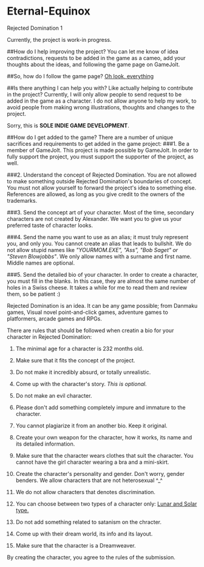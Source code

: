 # Eternal-Equinox
Rejected Domination 1

Currently, the project is work-in progress.

##How do I help improving the project?
You can let me know of idea contradictions, requests to be added in the game as a cameo, add your thoughts about the ideas, and following the game page on GameJolt.

##So, how do I follow the game page?
[Oh look, everything](http://gamejolt.com/games/project-domination/44303)

##Is there anything I can help you with? Like actually helping to contribute in the project?
Currently, I will only allow people to send request to be added in the game as a character. I do not allow anyone to help my work, to avoid people from making wrong illustrations, thoughts and changes to the project.

Sorry, this is **SOLE INDIE GAME DEVELOPMENT**.

##How do I get added to the game?
There are a number of unique sacrifices and requirements to get added in the game project:
###1. Be a member of GameJolt.
This project is made possible by GameJolt. In order to fully support the project, you must support the supporter of the project, as well.

###2. Understand the concept of Rejected Domination.
You are not allowed to make something outside Rejected Domination's boundaries of concept. You must not allow yourself to forward the project's idea to something else. References are allowed, as long as you give credit to the owners of the trademarks.

###3. Send the concept art of your character.
Most of the time, secondary characters are not created by Alexander. We want you to give us your preferred taste of character looks.

###4. Send the name you want to use as an alias; it must truly represent you, and only you.
You cannot create an alias that leads to bullshit. We do not allow stupid names like *"YOURMOM.EXE", "Ass", "Bob Saget" or "Steven Blowjobbs"*. We only allow names with a surname and first name. Middle names are optional.

###5. Send the detailed bio of your character.
In order to create a character, you must fill in the blanks. In this case, they are almost the same number of holes in a Swiss cheese. It takes a while for me to read them and review them, so be patient :)

Rejected Domination is an idea. It can be any game possible; from Danmaku games, Visual novel point-and-click games, adventure games to platformers, arcade games and RPGs.

There are rules that should be followed when creatin a bio for your character in Rejected Domination:

1. The minimal age for a character is 232 months old.

2. Make sure that it fits the concept of the project.

3. Do not make it incredibly absurd, or totally unrealistic.

4. Come up with the character's story. *This is optional.*

5. Do not make an evil character.

6. Please don't add something completely impure and immature to the character.

7. You cannot plagiarize it from an another bio. Keep it original.

8. Create your own weapon for the character, how it works, its name and its detailed information.

9. Make sure that the character wears clothes that suit the character. You cannot have the girl character wearing a bra and a mini-skirt.

10. Create the character's personality and gender. Don't worry, gender benders. We allow characters that are not heterosexual ^_^

11. We do not allow characters that denotes discrimination.

12. You can choose between two types of a character only: [Lunar and Solar type.](http://ramenitro.blogspot.com/2015/05/dreamweaver.html)
13. Do not add something related to satanism on the chracter.

14. Come up with their dream world, its info and its layout.

15. Make sure that the character is a Dreamweaver.

By creating the character, you agree to the rules of the submission.
